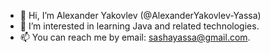 - 👋 Hi, I’m Alexander Yakovlev (@AlexanderYakovlev-Yassa)
- 👀 I’m interested in learning Java and related technologies. 
- 📫 You can reach me by email: sashayassa@gmail.com.
